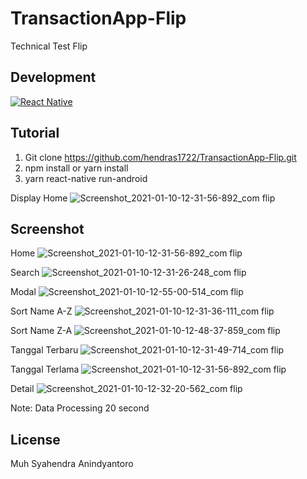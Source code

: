 # TransactionApp-Flip

Technical Test Flip

## Development
[![React Native](https://img.shields.io/badge/react%20native-v0.63.4-blue)](https://facebook.github.io/react-native/)

## Tutorial

1. Git clone https://github.com/hendras1722/TransactionApp-Flip.git
2. npm install or yarn install
3. yarn react-native run-android

Display Home 
![Screenshot_2021-01-10-12-31-56-892_com flip](https://user-images.githubusercontent.com/57746184/104115322-a53a3600-5340-11eb-80b0-e3a2c41e5ed1.jpg)

## Screenshot

Home
![Screenshot_2021-01-10-12-31-56-892_com flip](https://user-images.githubusercontent.com/57746184/104115322-a53a3600-5340-11eb-80b0-e3a2c41e5ed1.jpg)

Search 
![Screenshot_2021-01-10-12-31-26-248_com flip](https://user-images.githubusercontent.com/57746184/104115423-e0893480-5341-11eb-987c-6260b3336ccc.jpg)

Modal
![Screenshot_2021-01-10-12-55-00-514_com flip](https://user-images.githubusercontent.com/57746184/104115561-3ca08880-5343-11eb-8650-093f6650874f.jpg)

Sort Name A-Z
![Screenshot_2021-01-10-12-31-36-111_com flip](https://user-images.githubusercontent.com/57746184/104115432-00205d00-5342-11eb-9c8e-ee217458af3c.jpg)

Sort Name Z-A
![Screenshot_2021-01-10-12-48-37-859_com flip](https://user-images.githubusercontent.com/57746184/104115536-f9deb080-5342-11eb-92db-66c03c57761c.jpg)

Tanggal Terbaru
![Screenshot_2021-01-10-12-31-49-714_com flip](https://user-images.githubusercontent.com/57746184/104115606-85f0d800-5343-11eb-994e-b5e72d2b8587.jpg)

Tanggal Terlama
![Screenshot_2021-01-10-12-31-56-892_com flip](https://user-images.githubusercontent.com/57746184/104115614-9dc85c00-5343-11eb-8782-d46d2c2c0c49.jpg)

Detail
![Screenshot_2021-01-10-12-32-20-562_com flip](https://user-images.githubusercontent.com/57746184/104115619-afa9ff00-5343-11eb-9a37-ba678bbd4092.jpg)

Note: Data Processing 20 second

## License

Muh Syahendra Anindyantoro
